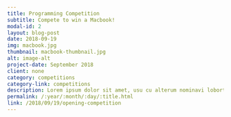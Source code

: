 ```yaml
---
title: Programming Competition
subtitle: Compete to win a Macbook!
modal-id: 2
layout: blog-post
date: 2018-09-19
img: macbook.jpg
thumbnail: macbook-thumbnail.jpg
alt: image-alt
project-date: September 2018
client: none
category: competitions
category-link: competitions
description: Lorem ipsum dolor sit amet, usu cu alterum nominavi lobortis. At duo novum diceret. Tantas apeirian vix et, usu sanctus postulant inciderint ut, populo diceret necessitatibus in vim. Cu eum dicam feugiat noluisse.
permalink: /:year/:month/:day/:title.html
link: /2018/09/19/opening-competition
---
```

